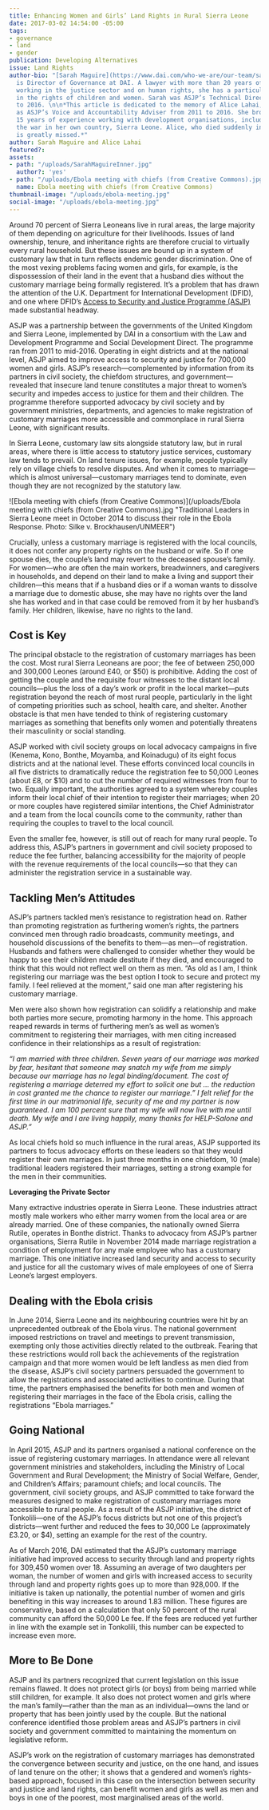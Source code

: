 ```yaml
---
title: Enhancing Women and Girls’ Land Rights in Rural Sierra Leone
date: 2017-03-02 14:54:00 -05:00
tags:
- governance
- land
- gender
publication: Developing Alternatives
issue: Land Rights
author-bio: "[Sarah Maguire](https://www.dai.com/who-we-are/our-team/sarah-maguire)
  is Director of Governance at DAI. A lawyer with more than 20 years of experience
  working in the justice sector and on human rights, she has a particular interest
  in the rights of children and women. Sarah was ASJP’s Technical Director from 2013
  to 2016. \n\n*This article is dedicated to the memory of Alice Lahai, who served
  as ASJP’s Voice and Accountability Adviser from 2011 to 2016. She brought to ASJP
  15 years of experience working with development organisations, including during
  the war in her own country, Sierra Leone. Alice, who died suddenly in May 2016,
  is greatly missed.*"
author: Sarah Maguire and Alice Lahai
featured?: 
assets:
- path: "/uploads/SarahMaguireInner.jpg"
  author?: 'yes'
- path: "/uploads/Ebola meeting with chiefs (from Creative Commons).jpg"
  name: Ebola meeting with chiefs (from Creative Commons)
thumbnail-image: "/uploads/ebola-meeting.jpg"
social-image: "/uploads/ebola-meeting.jpg"
---
```


Around 70 percent of Sierra Leoneans live in rural areas, the large majority of them depending on agriculture for their livelihoods. Issues of land ownership, tenure, and inheritance rights are therefore crucial to virtually every rural household. But these issues are bound up in a system of customary law that in turn reflects endemic gender discrimination. One of the most vexing problems facing women and girls, for example, is the dispossession of their land in the event that a husband dies without the customary marriage being formally registered. It’s a problem that has drawn the attention of the U.K. Department for International Development (DFID), and one where DFID’s [Access to Security and Justice Programme (ASJP)](https://www.dai.com/our-work/projects/sierra-leone-access-security-and-justice-programme-asjp) made substantial headway.



ASJP was a partnership between the governments of the United Kingdom and Sierra Leone, implemented by DAI in a consortium with the Law and Development Programme and Social Development Direct. The programme ran from 2011 to mid-2016. Operating in eight districts and at the national level, ASJP aimed to improve access to security and justice for 700,000 women and girls. ASJP’s research—complemented by information from its partners in civil society, the chiefdom structures, and government—revealed that insecure land tenure constitutes a major threat to women’s security and impedes access to justice for them and their children. The programme therefore supported advocacy by civil society and by government ministries, departments, and agencies to make registration of customary marriages more accessible and commonplace in rural Sierra Leone, with significant results. 

In Sierra Leone, customary law sits alongside statutory law, but in rural areas, where there is little access to statutory justice services, customary law tends to prevail. On land tenure issues, for example, people typically rely on village chiefs to resolve disputes. And when it comes to marriage—which is almost universal—customary marriages tend to dominate, even though they are not recognized by the statutory law.

![Ebola meeting with chiefs (from Creative Commons)](/uploads/Ebola meeting with chiefs (from Creative Commons).jpg "Traditional Leaders in Sierra Leone meet in October 2014 to discuss their role in the Ebola Response. Photo: Silke v. Brockhausen/UNMEER") 

Crucially, unless a customary marriage is registered with the local councils, it does not confer any property rights on the husband or wife. So if one spouse dies, the couple’s land may revert to the deceased spouse’s family. For women—who are often the main workers, breadwinners, and caregivers in households, and depend on their land to make a living and support their children—this means that if a husband dies or if a woman wants to dissolve a marriage due to domestic abuse, she may have no rights over the land she has worked and in that case could be removed from it by her husband’s family. Her children, likewise, have no rights to the land.

## Cost is Key
The principal obstacle to the registration of customary marriages has been the cost. Most rural Sierra Leoneans are poor; the fee of between 250,000 and 300,000 Leones (around £40, or $50) is prohibitive. Adding the cost of getting the couple and the requisite four witnesses to the distant local councils—plus the loss of a day’s work or profit in the local market—puts registration beyond the reach of most rural people, particularly in the light of competing priorities such as school, health care, and shelter. Another obstacle is that men have tended to think of registering customary marriages as something that benefits only women and potentially threatens their masculinity or social standing.

ASJP worked with civil society groups on local advocacy campaigns in five (Kenema, Kono, Bonthe, Moyamba, and Koinadugu) of its eight focus districts and at the national level. These efforts convinced local councils in all five districts to dramatically reduce the registration fee to 50,000 Leones (about £8, or $10) and to cut the number of required witnesses from four to two. Equally important, the authorities agreed to a system whereby couples inform their local chief of their intention to register their marriages; when 20 or more couples have registered similar intentions, the Chief Administrator and a team from the local councils come to the community, rather than requiring the couples to travel to the local council.

Even the smaller fee, however, is still out of reach for many rural people. To address this, ASJP’s partners in government and civil society proposed to reduce the fee further, balancing accessibility for the majority of people with the revenue requirements of the local councils—so that they can administer the registration service in a sustainable way. 

## Tackling Men’s Attitudes

ASJP’s partners tackled men’s resistance to registration head on. Rather than promoting registration as furthering women’s rights, the partners convinced men through radio broadcasts, community meetings, and household discussions of the benefits to them—as men—of registration. Husbands and fathers were challenged to consider whether they would be happy to see their children made destitute if they died, and encouraged to think that this would not reflect well on them as men. “As old as I am, I think registering our marriage was the best option I took to secure and protect my family. I feel relieved at the moment,” said one man after registering his customary marriage.

Men were also shown how registration can solidify a relationship and make both parties more secure, promoting harmony in the home. This approach reaped rewards in terms of furthering men’s as well as women’s commitment to registering their marriages, with men citing increased confidence in their relationships as a result of registration: 

*“I am married with three children. Seven years of our marriage was marked by fear, hesitant that someone may snatch my wife from me simply because our marriage has no legal binding/document. The cost of registering a marriage deterred my effort to solicit one but … the reduction in cost granted me the chance to register our marriage.”
I felt relief for the first time in our matrimonial life, security of me and my partner is now guaranteed.
I am 100 percent sure that my wife will now live with me until death. My wife and I are living happily, many thanks for HELP-Salone and ASJP.”*

As local chiefs hold so much influence in the rural areas, ASJP supported its partners to focus advocacy efforts on these leaders so that they would register their own marriages. In just three months in one chiefdom, 10 (male) traditional leaders registered their marriages, setting a strong example for the men in their communities. 

<aside><p><strong>Leveraging the Private Sector</strong></p>
<p>Many extractive industries operate in Sierra Leone. These industries attract mostly male workers who either marry women from the local area or are already married. One of these companies, the nationally owned Sierra Rutile, operates in Bonthe district. Thanks to advocacy from ASJP’s partner organisations, Sierra Rutile in November 2014 made marriage registration a condition of employment for any male employee who has a customary marriage. This one initiative increased land security and access to security and justice for all the customary wives of male employees of one of Sierra Leone’s largest employers.</p>
</aside> 

## Dealing with the Ebola crisis
In June 2014, Sierra Leone and its neighbouring countries were hit by an unprecedented outbreak of the Ebola virus. The national government imposed restrictions on travel and meetings to prevent transmission, exempting only those activities directly related to the outbreak. Fearing that these restrictions would roll back the achievements of the registration campaign and that more women would be left landless as men died from the disease, ASJP’s civil society partners persuaded the government to allow the registrations and associated activities to continue. During that time, the partners emphasised the benefits for both men and women of registering their marriages in the face of the Ebola crisis, calling the registrations “Ebola marriages.”

## Going National
In April 2015, ASJP and its partners organised a national conference on the issue of registering customary marriages. In attendance were all relevant government ministries and stakeholders, including the Ministry of Local Government and Rural Development; the Ministry of Social Welfare, Gender, and Children’s Affairs; paramount chiefs; and local councils. The government, civil society groups, and ASJP committed to take forward the measures designed to make registration of customary marriages more accessible to rural people. As a result of the ASJP initiative, the district of Tonkolili—one of the ASJP’s focus districts but not one of this project’s districts—went further and reduced the fees to 30,000 Le (approximately £3.20, or $4), setting an example for the rest of the country. 

As of March 2016, DAI estimated that the ASJP’s customary marriage initiative had improved access to security through land and property rights for 309,450 women over 18. Assuming an average of two daughters per woman, the number of women and girls with increased access to security through land and property rights goes up to more than 928,000. If the initiative is taken up nationally, the potential number of women and girls benefiting in this way increases to around 1.83 million. These figures are conservative, based on a calculation that only 50 percent of the rural community can afford the 50,000 Le fee. If the fees are reduced yet further in line with the example set in Tonkolili, this number can be expected to increase even more. 

## More to Be Done
ASJP and its partners recognized that current legislation on this issue remains flawed. It does not protect girls (or boys) from being married while still children, for example. It also does not protect women and girls where the man’s family—rather than the man as an individual—owns the land or property that has been jointly used by the couple. But the national conference identified those problem areas and ASJP’s partners in civil society and government committed to maintaining the momentum on legislative reform. 

ASJP’s work on the registration of customary marriages has demonstrated the convergence between security and justice, on the one hand, and issues of land tenure on the other; it shows that a gendered and women’s rights-based approach, focused in this case on the intersection between security and justice and land rights, can benefit women and girls as well as men and boys in one of the poorest, most marginalised areas of the world.
